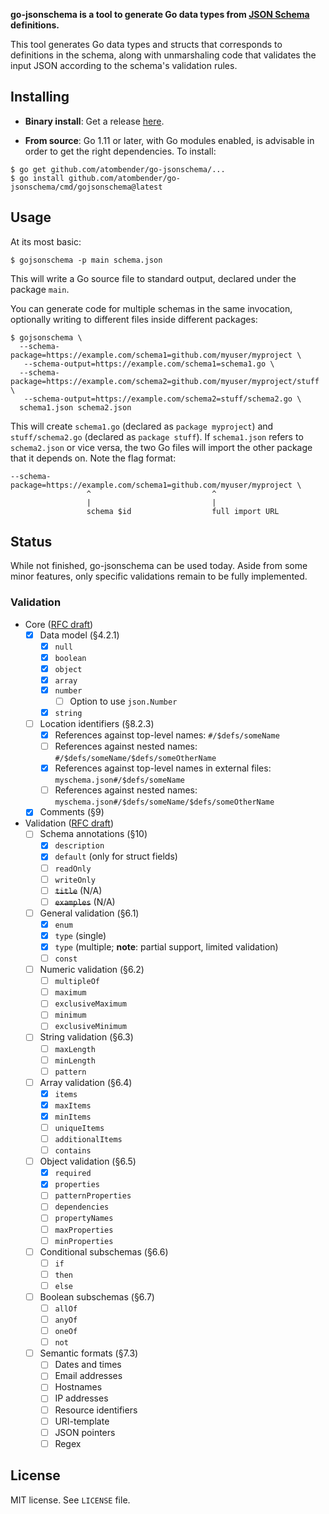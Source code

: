 **go-jsonschema is a tool to generate Go data types from [JSON Schema](http://json-schema.org/) definitions.**

This tool generates Go data types and structs that corresponds to definitions in the schema, along with unmarshaling code that validates the input JSON according to the schema's validation rules.

## Installing

* **Binary install**: Get a release [here](https://github.com/atombender/go-jsonschema/releases).

* **From source**: Go 1.11 or later, with Go modules enabled, is advisable in order to get the right dependencies. To install:

```shell
$ go get github.com/atombender/go-jsonschema/...
$ go install github.com/atombender/go-jsonschema/cmd/gojsonschema@latest
```

## Usage

At its most basic:

```shell
$ gojsonschema -p main schema.json
```

This will write a Go source file to standard output, declared under the package `main`.

You can generate code for multiple schemas in the same invocation, optionally writing to different files inside different packages:

```shell
$ gojsonschema \
  --schema-package=https://example.com/schema1=github.com/myuser/myproject \
   --schema-output=https://example.com/schema1=schema1.go \
  --schema-package=https://example.com/schema2=github.com/myuser/myproject/stuff \
   --schema-output=https://example.com/schema2=stuff/schema2.go \
  schema1.json schema2.json
```

This will create `schema1.go` (declared as `package myproject`) and `stuff/schema2.go` (declared as `package stuff`). If `schema1.json` refers to `schema2.json` or vice versa, the two Go files will import the other package that it depends on. Note the flag format:

```
--schema-package=https://example.com/schema1=github.com/myuser/myproject \
                 ^                           ^
                 |                           |
                 schema $id                  full import URL
```

## Status

While not finished, go-jsonschema can be used today. Aside from some minor features, only specific validations remain to be fully implemented.

### Validation

- Core ([RFC draft](http://json-schema.org/latest/json-schema-core.html))
  - [x] Data model (§4.2.1)
    - [x] `null`
    - [x] `boolean`
    - [x] `object`
    - [x] `array`
    - [x] `number`
      - [ ] Option to use `json.Number`
    - [x] `string`
  - [ ] Location identifiers (§8.2.3)
    - [x] References against top-level names: `#/$defs/someName`
    - [ ] References against nested names: `#/$defs/someName/$defs/someOtherName`
    - [x] References against top-level names in external files: `myschema.json#/$defs/someName`
    - [ ] References against nested names: `myschema.json#/$defs/someName/$defs/someOtherName`
  - [x] Comments (§9)
- Validation ([RFC draft](http://json-schema.org/latest/json-schema-validation.html))
  - [ ] Schema annotations (§10)
    - [x] `description`
    - [x] `default` (only for struct fields)
    - [ ] `readOnly`
    - [ ] `writeOnly`
    - [ ] ~~`title`~~ (N/A)
    - [ ] ~~`examples`~~ (N/A)
  - [ ] General validation (§6.1)
    - [x] `enum`
    - [x] `type` (single)
    - [x] `type` (multiple; **note**: partial support, limited validation)
    - [ ] `const`
  - [ ] Numeric validation (§6.2)
    - [ ] `multipleOf`
    - [ ] `maximum`
    - [ ] `exclusiveMaximum`
    - [ ] `minimum`
    - [ ] `exclusiveMinimum`
  - [ ] String validation (§6.3)
    - [ ] `maxLength`
    - [ ] `minLength`
    - [ ] `pattern`
  - [ ] Array validation (§6.4)
    - [X] `items`
    - [x] `maxItems`
    - [x] `minItems`
    - [ ] `uniqueItems`
    - [ ] `additionalItems`
    - [ ] `contains`
  - [ ] Object validation (§6.5)
    - [x] `required`
    - [x] `properties`
    - [ ] `patternProperties`
    - [ ] `dependencies`
    - [ ] `propertyNames`
    - [ ] `maxProperties`
    - [ ] `minProperties`
  - [ ] Conditional subschemas (§6.6)
    - [ ] `if`
    - [ ] `then`
    - [ ] `else`
  - [ ] Boolean subschemas (§6.7)
    - [ ] `allOf`
    - [ ] `anyOf`
    - [ ] `oneOf`
    - [ ] `not`
  - [ ] Semantic formats (§7.3)
    - [ ] Dates and times
    - [ ] Email addresses
    - [ ] Hostnames
    - [ ] IP addresses
    - [ ] Resource identifiers
    - [ ] URI-template
    - [ ] JSON pointers
    - [ ] Regex

## License

MIT license. See `LICENSE` file.
